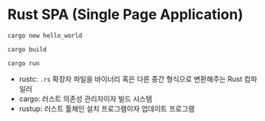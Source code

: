 # Rust SPA (Single Page Application)

```
cargo new hello_world
```

```
cargo build
```

```
cargo run
```

- rustc: `.rs` 확장자 파일을 바이너리 혹은 다른 중간 형식으로 변환해주는 Rust 컴파일러
- cargo: 러스트 의존성 관리자이자 빌드 시스템
- rustup: 러스트 툴체인 설치 프로그램이자 업데이트 프로그램
